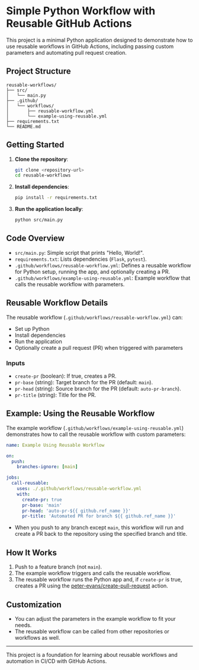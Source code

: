 # Simple Python Workflow with Reusable GitHub Actions

This project is a minimal Python application designed to demonstrate how to use reusable workflows in GitHub Actions, including passing custom parameters and automating pull request creation.

## Project Structure

```
reusable-workflows/
├── src/
│   └── main.py
├── .github/
│   └── workflows/
│       ├── reusable-workflow.yml
│       └── example-using-reusable.yml
├── requirements.txt
└── README.md
```

## Getting Started

1. **Clone the repository**:
   ```zsh
   git clone <repository-url>
   cd reusable-workflows
   ```

2. **Install dependencies**:
   ```zsh
   pip install -r requirements.txt
   ```

3. **Run the application locally**:
   ```zsh
   python src/main.py
   ```

## Code Overview

- `src/main.py`: Simple script that prints "Hello, World!".
- `requirements.txt`: Lists dependencies (`Flask`, `pytest`).
- `.github/workflows/reusable-workflow.yml`: Defines a reusable workflow for Python setup, running the app, and optionally creating a PR.
- `.github/workflows/example-using-reusable.yml`: Example workflow that calls the reusable workflow with parameters.

## Reusable Workflow Details

The reusable workflow (`.github/workflows/reusable-workflow.yml`) can:
- Set up Python
- Install dependencies
- Run the application
- Optionally create a pull request (PR) when triggered with parameters

### Inputs
- `create-pr` (boolean): If true, creates a PR.
- `pr-base` (string): Target branch for the PR (default: `main`).
- `pr-head` (string): Source branch for the PR (default: `auto-pr-branch`).
- `pr-title` (string): Title for the PR.

## Example: Using the Reusable Workflow

The example workflow (`.github/workflows/example-using-reusable.yml`) demonstrates how to call the reusable workflow with custom parameters:

```yaml
name: Example Using Reusable Workflow

on:
  push:
    branches-ignore: [main]

jobs:
  call-reusable:
    uses: ./.github/workflows/reusable-workflow.yml
    with:
      create-pr: true
      pr-base: 'main'
      pr-head: 'auto-pr-${{ github.ref_name }}'
      pr-title: 'Automated PR for branch ${{ github.ref_name }}'
```

- When you push to any branch except `main`, this workflow will run and create a PR back to the repository using the specified branch and title.

## How It Works
1. Push to a feature branch (not `main`).
2. The example workflow triggers and calls the reusable workflow.
3. The reusable workflow runs the Python app and, if `create-pr` is true, creates a PR using the [peter-evans/create-pull-request](https://github.com/peter-evans/create-pull-request) action.

## Customization
- You can adjust the parameters in the example workflow to fit your needs.
- The reusable workflow can be called from other repositories or workflows as well.

---

This project is a foundation for learning about reusable workflows and automation in CI/CD with GitHub Actions.